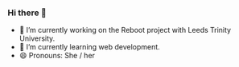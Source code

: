 ### Hi there 👋

- 🔭 I’m currently working on the Reboot project with Leeds Trinity University.  
- 🌱 I’m currently learning web development. 
- 😄 Pronouns: She / her
